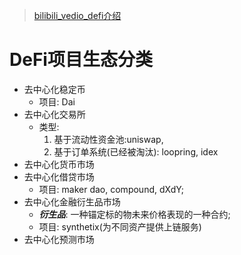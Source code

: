 > [bilibili_vedio_defi介绍](https://www.bilibili.com/video/BV1zV411U7xA?from=search&seid=9172026042185766249)

# DeFi项目生态分类

* 去中心化稳定币
  * 项目: Dai
* 去中心化交易所
  * 类型:
    1. 基于流动性资金池:uniswap, 
    2. 基于订单系统(已经被淘汰): loopring, idex
* 去中心化货币市场
* 去中心化借贷市场
  * 项目: maker dao, compound, dXdY;
* 去中心化金融衍生品市场
  * ***衍生品***: 一种锚定标的物未来价格表现的一种合约;
  * 项目: synthetix(为不同资产提供上链服务) 
* 去中心化预测市场

